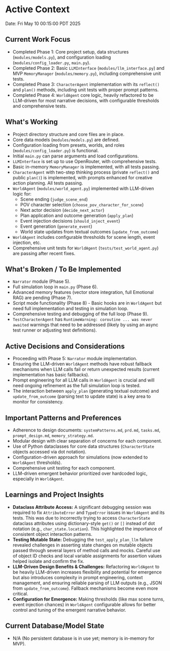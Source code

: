 # Active Context

Date: Fri May 10 00:15:00 PDT 2025

## Current Work Focus
- Completed Phase 1: Core project setup, data structures (`modules/models.py`), and configuration loading (`modules/config_loader.py`, `main.py`).
- Completed Phase 2: Basic `LLMInterface` (`modules/llm_interface.py`) and MVP `MemoryManager` (`modules/memory.py`), including comprehensive unit tests.
- Completed Phase 3: `CharacterAgent` implementation with its `reflect()` and `plan()` methods, including unit tests with proper prompt patterns.
- Completed Phase 4: `WorldAgent` core logic, heavily refactored to be LLM-driven for most narrative decisions, with configurable thresholds and comprehensive tests.

## What's Working
- Project directory structure and core files are in place.
- Core data models (`modules/models.py`) are defined.
- Configuration loading from presets, worlds, and roles (`modules/config_loader.py`) is functional.
- Initial `main.py` can parse arguments and load configurations.
- `LLMInterface` is set up to use OpenRouter, with comprehensive tests.
- Basic in-memory `MemoryManager` is implemented, with all tests passing.
- `CharacterAgent` with two-step thinking process (private `reflect()` and public `plan()`) is implemented, with prompts enhanced for creative action planning. All tests passing.
- `WorldAgent` (`modules/world_agent.py`) implemented with LLM-driven logic for:
    - Scene ending (`judge_scene_end`)
    - POV character selection (`choose_pov_character_for_scene`)
    - Next actor decision (`decide_next_actor`)
    - Plan application and outcome generation (`apply_plan`)
    - Event injection decisions (`should_inject_event`)
    - Event generation (`generate_event`)
    - World state updates from textual outcomes (`update_from_outcome`)
- `WorldAgent` includes configurable thresholds for scene length, event injection, etc.
- Comprehensive unit tests for `WorldAgent` (`tests/test_world_agent.py`) are passing after recent fixes.

## What's Broken / To Be Implemented
- `Narrator` module (Phase 5).
- Full simulation loop in `main.py` (Phase 6).
- Advanced memory features (vector store integration, full Emotional RAG) are pending (Phase 7).
- Script mode functionality (Phase 8) - Basic hooks are in `WorldAgent` but need full implementation and testing in simulation loop.
- Comprehensive testing and debugging of the full loop (Phase 9).
- `TestCharacterAgent` has `RuntimeWarning: coroutine ... was never awaited` warnings that need to be addressed (likely by using an async test runner or adjusting test definitions).

## Active Decisions and Considerations
- Proceeding with Phase 5: `Narrator` module implementation.
- Ensuring the LLM-driven `WorldAgent` methods have robust fallback mechanisms when LLM calls fail or return unexpected results (current implementation has basic fallbacks).
- Prompt engineering for all LLM calls in `WorldAgent` is crucial and will need ongoing refinement as the full simulation loop is tested.
- The interaction between `apply_plan` (generating textual outcome) and `update_from_outcome` (parsing text to update state) is a key area to monitor for consistency.

## Important Patterns and Preferences
- Adherence to design documents: `systemPatterns.md`, `prd.md`, `tasks.md`, `prompt_design.md`, `memory_strategy.md`.
- Modular design with clear separation of concerns for each component.
- Use of Python dataclasses for core data structures (`CharacterState` objects accessed via dot notation).
- Configuration-driven approach for simulations (now extended to `WorldAgent` thresholds).
- Comprehensive unit testing for each component.
- LLM-driven emergent behavior prioritized over hardcoded logic, especially in `WorldAgent`.

## Learnings and Project Insights
- **Dataclass Attribute Access:** A significant debugging session was required to fix `AttributeError` and `TypeError` issues in `WorldAgent` and its tests. This was due to incorrectly trying to access `CharacterState` dataclass attributes using dictionary-style `get()` or `[]` instead of dot notation (e.g., `char_state.location`). This highlighted the importance of consistent object interaction patterns.
- **Testing Mutable State:** Debugging the `test_apply_plan_llm` failure revealed challenges in asserting state changes on mutable objects passed through several layers of method calls and mocks. Careful use of object ID checks and local variable assignments for assertion values helped isolate and confirm the fix.
- **LLM-Driven Design Benefits & Challenges:** Refactoring `WorldAgent` to be heavily LLM-driven increases flexibility and potential for emergence but also introduces complexity in prompt engineering, context management, and ensuring reliable parsing of LLM outputs (e.g., JSON from `update_from_outcome`). Fallback mechanisms become even more critical.
- **Configuration for Emergence:** Making thresholds (like max scene turns, event injection chances) in `WorldAgent` configurable allows for better control and tuning of the emergent narrative behavior.

## Current Database/Model State
- N/A (No persistent database is in use yet; memory is in-memory for MVP).
